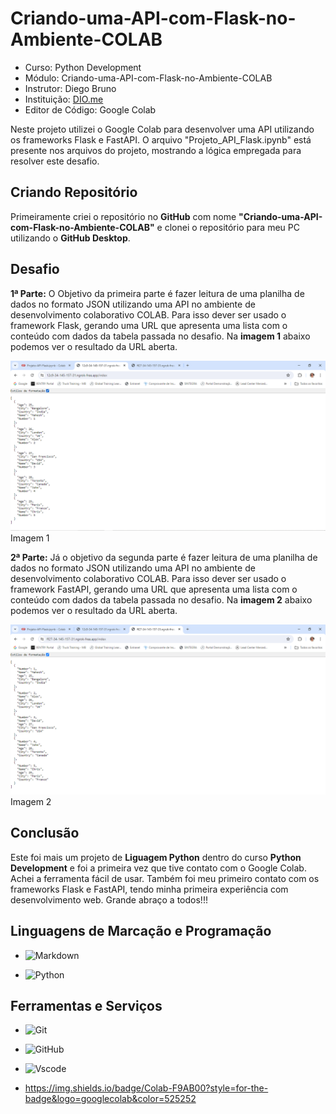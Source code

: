 # Criando-uma-API-com-Flask-no-Ambiente-COLAB

- Curso: Python Development
- Módulo: Criando-uma-API-com-Flask-no-Ambiente-COLAB
- Instrutor: Diego Bruno
- Instituição: [DIO.me](https://www.dio.me/)
- Editor de Código: Google Colab

Neste projeto utilizei o Google Colab para desenvolver uma API utilizando os frameworks Flask e FastAPI.
O arquivo "Projeto_API_Flask.ipynb" está presente nos arquivos do projeto, mostrando a lógica empregada para resolver este desafio.

## Criando Repositório

Primeiramente criei o repositório no __GitHub__ com nome __"Criando-uma-API-com-Flask-no-Ambiente-COLAB"__ e clonei o repositório para meu PC utilizando o __GitHub Desktop__.

## Desafio

__1ª Parte:__
O Objetivo da primeira parte é fazer leitura de uma planilha de dados no formato JSON utilizando uma API no ambiente de desenvolvimento colaborativo COLAB. Para isso dever ser usado o framework Flask, gerando uma URL que apresenta uma lista com o conteúdo com dados da tabela passada no desafio. Na __imagem 1__ abaixo podemos ver o resultado da URL aberta.

<img src="images/imagem1.PNG"> Imagem 1


__2ª Parte:__
Já o objetivo da segunda parte é fazer leitura de uma planilha de dados no formato JSON utilizando uma API no ambiente de desenvolvimento colaborativo COLAB. Para isso dever ser usado o framework FastAPI, gerando uma URL que apresenta uma lista com o conteúdo com dados da tabela passada no desafio. Na __imagem 2__ abaixo podemos ver o resultado da URL aberta.

<img src="images/imagem2.PNG"> Imagem 2

## Conclusão

Este foi mais um projeto de __Liguagem Python__ dentro do curso __Python Development__ e foi a primeira vez que tive contato com o Google Colab. Achei a ferramenta fácil de usar. Também foi meu primeiro contato com os frameworks Flask e FastAPI, tendo minha primeira experiência com desenvolvimento web.
Grande abraço a todos!!!

## Linguagens de Marcação e Programação

- ![Markdown](https://img.shields.io/badge/Markdown-000?style=for-the-badge&logo=markdown)

- ![Python](https://img.shields.io/badge/python-3670A0?style=for-the-badge&logo=python&logoColor=ffdd54)

## Ferramentas e Serviços

- ![Git](https://img.shields.io/badge/GIT-E44C30?style=for-the-badge&logo=git&logoColor=white)

- ![GitHub](https://img.shields.io/badge/GitHub-100000?style=for-the-badge&logo=github&logoColor=white)

- ![Vscode](https://img.shields.io/badge/Vscode-007ACC?style=for-the-badge&logo=visual-studio-code&logoColor=white)

- https://img.shields.io/badge/Colab-F9AB00?style=for-the-badge&logo=googlecolab&color=525252